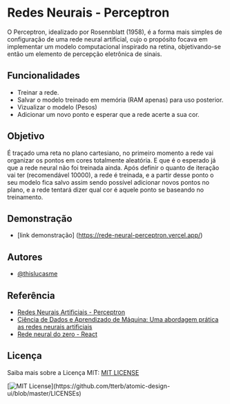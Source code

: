 
# Redes Neurais - Perceptron

O Perceptron, idealizado por Rosennblatt (1958), é a forma mais simples de configuração de uma rede neural artificial, cujo o propósito focava em implementar um modelo computacional inspirado na retina, objetivando-se então um elemento de percepção eletrônica de sinais.


## Funcionalidades

- Treinar a rede.
- Salvar o modelo treinado em memória (RAM apenas) para uso posterior.
- Vizualizar o modelo (Pesos)
- Adicionar um novo ponto e esperar que a rede acerte a sua cor.

## Objetivo

É traçado uma reta no plano cartesiano, no primeiro momento a rede vai organizar os pontos em cores totalmente aleatória. E que é o esperado já que a rede neural não foi treinada ainda. Após definir o quanto de iteração vai ter (recomendável 10000), a rede é treinada, e a partir desse ponto o seu modelo fica salvo assim sendo possível adicionar novos pontos no plano, e a rede tentará dizer qual cor é aquele ponto se baseando no treinamento.

## Demonstração
 
 - [link demonstração] (https://rede-neural-perceptron.vercel.app/)

## Autores

- [@thislucasme](https://www.instagram.com/thislucasme/?hl=en)


## Referência

 - [Redes Neurais Artificiais - Perceptron](https://medium.com/@avinicius.adorno/redes-neurais-artificiais-418a34ea1a39#:~:text=O%20Perceptron%2C%20idealizado%20por%20Rosennblatt,de%20percep%C3%A7%C3%A3o%20eletr%C3%B4nica%20de%20sinais.)
 - [Ciência de Dados e Aprendizado de Máquina: Uma abordagem prática as redes neurais artificiais](https://www.amazon.com.br/Ci%C3%AAncia-Dados-Aprendizado-M%C3%A1quina-artificiais-ebook/dp/B07X1TVLKW)
 - [Rede neural do zero - React](https://www.youtube.com/watch?v=5jJ_byZTpKY)


## Licença
Saiba mais sobre a Licença MIT: [MIT LICENSE](https://www.diegobrocanelli.com.br/open-source/a-licenca-mit/)

[![MIT License](https://img.shields.io/apm/l/atomic-design-ui.svg?)](https://github.com/tterb/atomic-design-ui/blob/master/LICENSEs)
